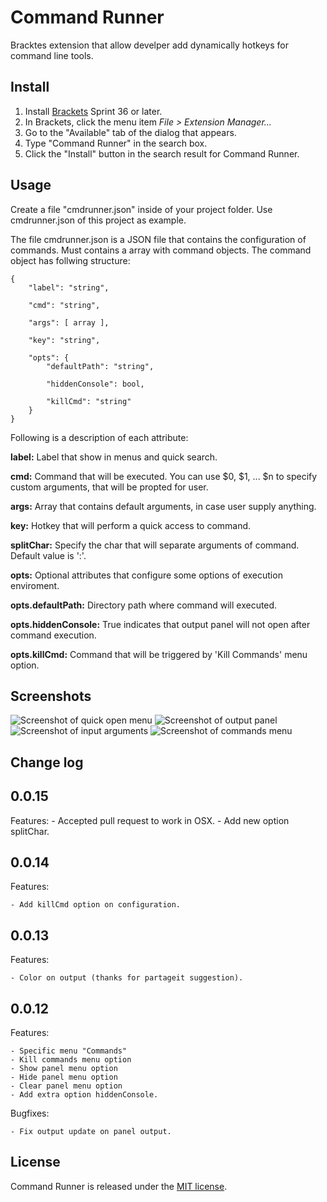 Command Runner
=======================

Bracktes extension that allow develper add dynamically hotkeys for command line tools.

Install
-------

1. Install [Brackets](http://download.brackets.io/) Sprint 36 or later.
2. In Brackets, click the menu item *File > Extension Manager...*
3. Go to the "Available" tab of the dialog that appears.
4. Type "Command Runner" in the search box.
5. Click the "Install" button in the search result for Command Runner.

Usage
-----

Create a file "cmdrunner.json" inside of your project folder. Use cmdrunner.json of this project as example.


The file cmdrunner.json is a JSON file that contains the configuration of commands. Must contains a array with command objects. The command object has follwing structure:

```
{
    "label": "string",

    "cmd": "string",

    "args": [ array ],

    "key": "string",

    "opts": {
        "defaultPath": "string",

        "hiddenConsole": bool,

        "killCmd": "string"
    }
}
```

Following is a description of each attribute:

**label:** Label that show in menus and quick search.

**cmd:** Command that will be executed. You can use $0, $1, ... $n to specify custom arguments, that will be propted for user.

**args:** Array that contains default arguments, in case user supply anything.

**key:** Hotkey that will perform a quick access to command.

**splitChar:** Specify the char that will separate arguments of command. Default value is ':'.

**opts:** Optional attributes that configure some options of execution enviroment.

**opts.defaultPath:** Directory path where command will executed.

**opts.hiddenConsole:** True indicates that output panel will not open after command execution.

**opts.killCmd:** Command that will be triggered by 'Kill Commands' menu option.

Screenshots
-----------

![Screenshot of quick open menu](https://raw.github.com/tarcisiojr/brackets-command-runner/screenshots/shot01.png)
![Screenshot of output panel](https://raw.github.com/tarcisiojr/brackets-command-runner/screenshots/shot02.png)
![Screenshot of input arguments](https://raw.github.com/tarcisiojr/brackets-command-runner/screenshots/shot03.png)
![Screenshot of commands menu](https://raw.github.com/tarcisiojr/brackets-command-runner/screenshots/shot04.png)


Change log
----------

## 0.0.15
Features:
    - Accepted pull request to work in OSX.
    - Add new option splitChar.

## 0.0.14

Features:

    - Add killCmd option on configuration.

## 0.0.13

Features:

    - Color on output (thanks for partageit suggestion).

## 0.0.12

Features:

    - Specific menu "Commands"
    - Kill commands menu option
    - Show panel menu option
    - Hide panel menu option
    - Clear panel menu option
    - Add extra option hiddenConsole.

Bugfixes:

    - Fix output update on panel output.

License
-------

Command Runner is released under the [MIT license](http://opensource.org/licenses/MIT).
